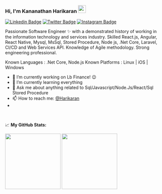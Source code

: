 ### Hi, I'm Kananathan Harikaran  <img src="https://media.giphy.com/media/hvRJCLFzcasrR4ia7z/giphy.gif" width="25px">

[![Linkedin Badge](https://img.shields.io/badge/-LinkedIn-0e76a8?style=flat-square&logo=Linkedin&logoColor=white)](https://linkedin.com/in/harikaran-kananathan-48006a1a0)
[![Twitter Badge](https://img.shields.io/badge/-Twitter-00acee?style=flat-square&logo=Twitter&logoColor=white)](https://twitter.com/@Harikaran0502)
[![Instagram Badge](https://img.shields.io/badge/-Instagram-e4405f?style=flat-square&logo=Instagram&logoColor=white)](https://instagram.com/kananathanharikaran/)


Passionate Software Engineer ✨ with a demonstrated history of working in the information technology and services industry. Skilled React.js, Angular, React Native, Mysql, MsSql, Stored Procedure, Node js, .Net Core, Laravel, CI/CD and Web Services API. Knowledge of Agile methodology. Strong engineering professional.

Known Languages : .Net Core, Node.js
Known Platforms : Linux | iOS | Windows

- 🔭 I’m currently working on Lb Finance! :wink: 
- 🌱 I’m currently learning everything
- 💬 Ask me about anything related to Sql/Javascript/Node.Js/React/Sql Stored Procedure
- 📫 How to reach me: [@Harikaran](https://www.linkedin.com/in/harikaran-kananathan-48006a1a0/)
- 
</br>


📈 **My GitHub Stats:**

<p>
  <img height="180em" src="https://github-readme-stats.vercel.app/api?username=HarikaranKananathan&show_icons=true&hide_border=true&&count_private=true&include_all_commits=true" />
  <img height="180em" src="https://github-readme-stats.vercel.app/api/top-langs/?username=HarikaranKananathan&exclude_repo=KNN-Image-Classification&show_icons=true&hide_border=true&layout=compact&langs_count=8"/>
</p>



<!-- 📕 Latest Blog Posts -->
<!-- BLOG-POST-LIST:START -->
<!-- BLOG-POST-LIST:END -->

